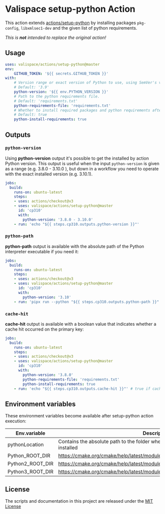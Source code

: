 # Valispace setup-python Action

This action extends [actions/setup-python](https://github.com/actions/setup-python) by installing packages `pkg-config`, `libxmlsec1-dev` and the given list of python requirements.

_This is **not** intended to replace the original action!_

## Usage

<!-- start usage -->
```yaml
uses: valispace/actions/setup-python@master
env:
    GITHUB_TOKEN: '${{ secrets.GITHUB_TOKEN }}'
with:
    # Version range or exact version of Python to use, using SemVer's version range syntax.
    # Default: '3.9'
    python-version: '${{ env.PYTHON_VERSION }}'
    # Path to the python requirements file.
    # Default: 'requirements.txt'
    python-requirements-file: 'requirements.txt'
    # Whether to install required packages and python requirements after setup.
    # Default: true
    python-install-requirements: true
```
<!-- end usage -->

## Outputs

### `python-version`

Using **python-version** output it's possible to get the installed by action Python version. This output is useful when the input `python-version` is given as a range (e.g. 3.8.0 - 3.10.0 ), but down in a workflow you need to operate with the exact installed version (e.g. 3.10.1). 

```yaml
jobs:
  build:
    runs-on: ubuntu-latest
    steps:
    - uses: actions/checkout@v3
    - uses: valispace/actions/setup-python@master
      id: 'cp310'
      with:
        python-version: '3.8.0 - 3.10.0'
    - run: 'echo "${{ steps.cp310.outputs.python-version }}"'
```

### `python-path`

**python-path** output is available with the absolute path of the Python interpreter executable if you need it:

```yaml
jobs:
  build:
    runs-on: ubuntu-latest
    steps:
    - uses: actions/checkout@v3
    - uses: valispace/actions/setup-python@master
      id: 'cp310'
      with:
        python-version: '3.10'
    - run: 'pipx run --python "${{ steps.cp310.outputs.python-path }}" nox --version'
```

### `cache-hit`

**cache-hit** output is available with a boolean value that indicates whether a cache hit occurred on the primary key:

```yaml
jobs:
  build:
    runs-on: ubuntu-latest
    steps:
    - uses: actions/checkout@v3
    - uses: valispace/actions/setup-python@master
      id: 'cp310'
      with:
        python-version: '3.8.0'
        python-requirements-file: 'requirements.txt'
        python-install-requirements: true
    - run: 'echo "${{ steps.cp310.outputs.cache-hit }}"' # true if cache-hit occurred on the primary key
```

## Environment variables

These environment variables become available after setup-python action execution:

| **Env.variable**    | **Description**                                                                           |
| ------------------- | ----------------------------------------------------------------------------------------- |
| pythonLocation      |Contains the absolute path to the folder where the requested version of Python is installed|
| Python_ROOT_DIR     |https://cmake.org/cmake/help/latest/module/FindPython.html#module:FindPython               |
| Python2_ROOT_DIR    |https://cmake.org/cmake/help/latest/module/FindPython2.html#module:FindPython2             |
| Python3_ROOT_DIR    |https://cmake.org/cmake/help/latest/module/FindPython2.html#module:FindPython3             |

## License

The scripts and documentation in this project are released under the [MIT License](LICENSE)
